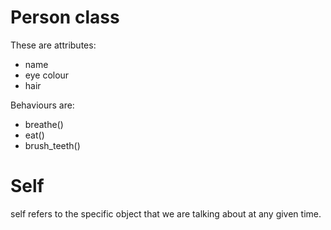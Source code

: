 # Person class

These are attributes:
- name
- eye colour
- hair

Behaviours are:

- breathe()
- eat()
- brush_teeth()


# Self
self refers to the specific object that we are talking about at any given time.